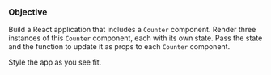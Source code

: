 <h3>Objective</h3>
<p>Build a React application that includes a <code>Counter</code> component. Render three instances of this <code>Counter</code> component, each with its own state. Pass the state and the function to update it as props to each <code>Counter</code> component.</p>
<p>Style the app as you see fit.</p>
